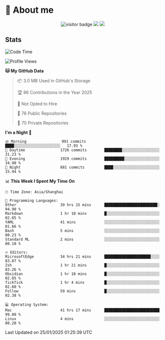 <!-- ![](https://youpai.roccoshi.top/img/20200804214216.png) -->

# 🧐 About me
 
<p align="center">
<img src="https://visitor-badge.laobi.icu/badge?page_id=Lincest.Lincest&title=hits" alt="visitor badge"/>
<a href="mailto:imroccoshi@gmail.com"><img src="https://img.shields.io/badge/gmail-imroccoshi%40gmail.com-red"></a>
<a href="https://blog.roccoshi.top"><img src="https://img.shields.io/badge/blog-roccoshi-green"></a>
</p>

## Stats

<!--START_SECTION:waka-->
![Code Time](http://img.shields.io/badge/Code%20Time-1%2C971%20hrs%2048%20mins-blue)

![Profile Views](http://img.shields.io/badge/Profile%20Views-0-blue)

**🐱 My GitHub Data** 

> 📦 3.0 MB Used in GitHub's Storage 
 > 
> 🏆 86 Contributions in the Year 2025
 > 
> 🚫 Not Opted to Hire
 > 
> 📜 76 Public Repositories 
 > 
> 🔑 70 Private Repositories 
 > 
**I'm a Night 🦉** 

```text
🌞 Morning                991 commits         ████░░░░░░░░░░░░░░░░░░░░░   17.93 % 
🌆 Daytime                1726 commits        ████████░░░░░░░░░░░░░░░░░   31.23 % 
🌃 Evening                1929 commits        █████████░░░░░░░░░░░░░░░░   34.90 % 
🌙 Night                  881 commits         ████░░░░░░░░░░░░░░░░░░░░░   15.94 % 
```


📊 **This Week I Spent My Time On** 

```text
🕑︎ Time Zone: Asia/Shanghai

💬 Programming Languages: 
Other                    39 hrs 15 mins      ████████████████████████░   94.90 % 
Markdown                 1 hr 10 mins        █░░░░░░░░░░░░░░░░░░░░░░░░   02.85 % 
YAML                     41 mins             ░░░░░░░░░░░░░░░░░░░░░░░░░   01.66 % 
Bash                     5 mins              ░░░░░░░░░░░░░░░░░░░░░░░░░   00.23 % 
Standard ML              2 mins              ░░░░░░░░░░░░░░░░░░░░░░░░░   00.10 % 

🔥 Editors: 
MicrosoftEdge            34 hrs 21 mins      █████████████████████░░░░   83.07 % 
Zsh                      1 hr 21 mins        █░░░░░░░░░░░░░░░░░░░░░░░░   03.26 % 
Obsidian                 1 hr 10 mins        █░░░░░░░░░░░░░░░░░░░░░░░░   02.85 % 
TickTick                 1 hr 4 mins         █░░░░░░░░░░░░░░░░░░░░░░░░   02.60 % 
Follow                   59 mins             █░░░░░░░░░░░░░░░░░░░░░░░░   02.38 % 

💻 Operating System: 
Mac                      41 hrs 17 mins      █████████████████████████   99.80 % 
Linux                    4 mins              ░░░░░░░░░░░░░░░░░░░░░░░░░   00.20 % 
```


 Last Updated on 25/01/2025 01:25:39 UTC
<!--END_SECTION:waka-->


